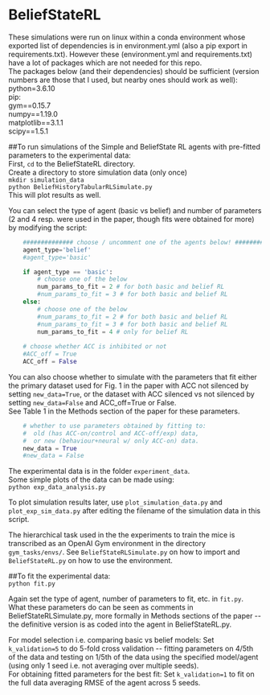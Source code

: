 # BeliefStateRL

These simulations were run on linux within a conda environment whose exported list of dependencies is in environment.yml (also a pip export in requirements.txt).
However these (environment.yml and requirements.txt) have a lot of packages which are not needed for this repo.   
The packages below (and their dependencies) should be sufficient (version numbers are those that I used, but nearby ones should work as well):  
python=3.6.10  
pip:  
 gym==0.15.7  
 numpy==1.19.0  
 matplotlib==3.1.1  
 scipy==1.5.1  
  
##To run simulations of the Simple and BeliefState RL agents with pre-fitted parameters to the experimental data:  
First, `cd` to the BeliefStateRL directory.  
Create a directory to store simulation data (only once)  
`mkdir simulation_data`  
`python BeliefHistoryTabularRLSimulate.py`  
This will plot results as well.  

You can select the type of agent (basic vs belief) and number of parameters (2 and 4 resp. were used in the paper, though fits were obtained for more) by modifying the script:  
```python
    ############## choose / uncomment one of the agents below! #################
    agent_type='belief'
    #agent_type='basic'

    if agent_type == 'basic':
        # choose one of the below
        num_params_to_fit = 2 # for both basic and belief RL
        #num_params_to_fit = 3 # for both basic and belief RL
    else:
        # choose one of the below
        #num_params_to_fit = 2 # for both basic and belief RL
        #num_params_to_fit = 3 # for both basic and belief RL
        num_params_to_fit = 4 # only for belief RL
        
    # choose whether ACC is inhibited or not
    #ACC_off = True
    ACC_off = False
```

You can also choose whether to simulate with the parameters that fit either the primary dataset used for Fig. 1 in the paper with ACC not silenced by setting `new_data=True`,
 or the dataset with ACC silenced vs not silenced by setting `new_data=False` and ACC_off=True or False.  
 See Table 1 in the Methods section of the paper for these parameters.  
```python
    # whether to use parameters obtained by fitting to:
    #  old (has ACC-on/control and ACC-off/exp) data,
    #  or new (behaviour+neural w/ only ACC-on) data.
    new_data = True
    #new_data = False
```

The experimental data is in the folder `experiment_data`.  
Some simple plots of the data can be made using:  
`python exp_data_analysis.py`  

To plot simulation results later, use
`plot_simulation_data.py`
and
`plot_exp_sim_data.py`
after editing the filename of the simulation data in this script.

The hierarchical task used in the the experiments to train the mice is transcribed as an OpenAI Gym environment in the directory `gym_tasks/envs/`.
 See `BeliefStateRLSimulate.py` on how to import and `BeliefStateRL.py` on how to use the environment.  

##To fit the experimental data:  
`python fit.py`  

Again set the type of agent, number of parameters to fit, etc. in `fit.py`.  
What these parameters do can be seen as comments in BeliefStateRLSimulate.py, more formally in Methods sections of the paper -- the definitive version is as coded into the agent in BeliefStateRL.py.  

For model selection i.e. comparing basic vs belief models: Set `k_validation=5` to do 5-fold cross validation -- fitting parameters on 4/5th of the data and testing on 1/5th of the data
 using the specified model/agent (using only 1 seed i.e. not averaging over multiple seeds).  
For obtaining fitted parameters for the best fit: Set `k_validation=1` to fit on the full data averaging RMSE of the agent across 5 seeds.  
